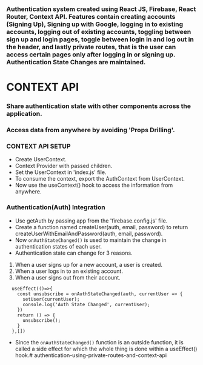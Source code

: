 ### Authentication system created using React JS, Firebase, React Router, Context API. Features contain creating accounts (Signing Up), Signing up with Google, logging in to existing accounts, logging out of existing accounts, toggling between sign up and login pages, toggle between login in and log out in the header, and lastly private routes, that is the user can access certain pages only after logging in or signing up. Authentication State Changes are maintained.


# CONTEXT API
### Share authentication state with other components across the application.
### Access data from anywhere by avoiding 'Props Drilling'.

### CONTEXT API SETUP
- Create UserContext.
- Context Provider with passed children.
- Set the UserContext in 'index.js' file.
- To consume the context, export the AuthContext from UserContext.
- Now use the useContext() hook to access the information from anywhere.

### Authentication(Auth) Integration

- Use getAuth by passing app from the 'firebase.config.js' file.
- Create a function named createUser(auth, email, password) to return createUserWithEmailAndPassword(auth, email, password).
- Now ```onAuthStateChanged()``` is used to maintain the change in authentication states of each user.
- Authentication state can change for 3 reasons.

1. When a user signs up for a new account, a user is created.
2. When a user logs in to an existing account.
3. When a user signs out from their account.

```
  useEffect(()=>{
    const unsubscribe = onAuthStateChanged(auth, currentUser => {
      setUser(currentUser);
      console.log('Auth State Changed', currentUser);
    })
    return () => {
      unsubscribe();
    }
  },[])
```
- Since the ```onAuthStateChanged()``` function is an outside function, it is called a side effect for which the whole thing is done within a useEffect() hook.#   a u t h e n t i c a t i o n - u s i n g - p r i v a t e - r o u t e s - a n d - c o n t e x t - a p i 
 
 